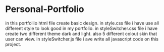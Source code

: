 # Personal-Portfolio
in this portfoliio html file create basic design. in style.css file i have use all different style to look good in my portfolio. 
in styleSwitcher.css file i have create two different theme dark and light. also 5 different colout skin that user can view.
in styleSwitcher.js file i ave write all javascript code on this project.
